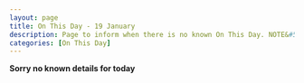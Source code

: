 ```yaml
---
layout: page
title: On This Day - 19 January
description: Page to inform when there is no known On This Day. NOTE&#58; There may still be comments.
categories: [On This Day]
---
```


**Sorry no known details for today**
